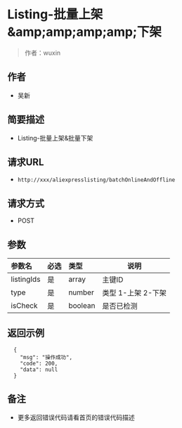 # Listing-批量上架&amp;amp;amp;amp;amp;下架

> 作者：wuxin

## 作者
-  吴新
    
## 简要描述

- Listing-批量上架&批量下架

## 请求URL
- ` http://xxx/aliexpresslisting/batchOnlineAndOffline `
  
## 请求方式
- POST 

## 参数

|参数名|必选|类型|说明|
|:----    |:---|:----- |-----   |
|listingIds  |是  |array | 主键ID	   |
|type  |是  |number | 类型 1-上架 2-下架	   |
|isCheck | 是 |boolean | 是否已检测 |


## 返回示例 

``` 
  {
    "msg": "操作成功",
    "code": 200,
    "data": null
  }
```

## 备注 

- 更多返回错误代码请看首页的错误代码描述